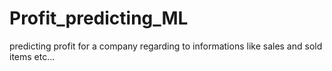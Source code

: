 # Profit_predicting_ML
predicting profit for a company regarding to informations like sales and sold items etc...

